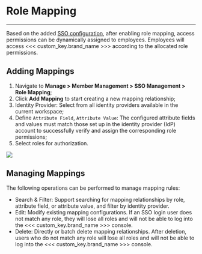 # Role Mapping 
---

Based on the added [SSO configuration](./index.md), after enabling role mapping, access permissions can be dynamically assigned to employees. Employees will access <<< custom_key.brand_name >>> according to the allocated role permissions.


## Adding Mappings

1. Navigate to **Manage > Member Management > SSO Management > Role Mapping**;
2. Click **Add Mapping** to start creating a new mapping relationship;
3. Identity Provider: Select from all identity providers available in the current workspace;
4. Define `Attribute Field`, `Attribute Value`: The configured attribute fields and values must match those set up in the identity provider (IdP) account to successfully verify and assign the corresponding role permissions;
5. Select roles for authorization.

![](../img/5.sso_mapping_10.png)

## Managing Mappings

The following operations can be performed to manage mapping rules:

- Search & Filter: Support searching for mapping relationships by role, attribute field, or attribute value, and filter by identity provider.
- Edit: Modify existing mapping configurations. If an SSO login user does not match any role, they will lose all roles and will not be able to log into the <<< custom_key.brand_name >>> console.
- Delete: Directly or batch delete mapping relationships. After deletion, users who do not match any role will lose all roles and will not be able to log into the <<< custom_key.brand_name >>> console.